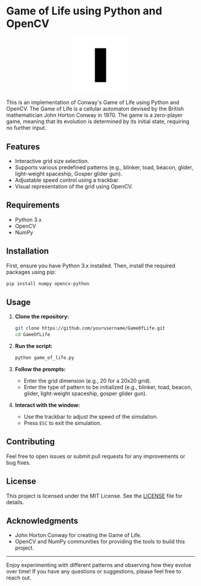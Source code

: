 # Game of Life using Python and OpenCV

<div align="center">
    <img src="gameoflifegif-ezgif.com-video-to-gif-converter.gif" alt="Game of Life" width="150px">
</div>

This is an implementation of Conway's Game of Life using Python and OpenCV. The Game of Life is a cellular automaton devised by the British mathematician John Horton Conway in 1970. The game is a zero-player game, meaning that its evolution is determined by its initial state, requiring no further input.

## Features

- Interactive grid size selection.
- Supports various predefined patterns (e.g., blinker, toad, beacon, glider, light-weight spaceship, Gosper glider gun).
- Adjustable speed control using a trackbar.
- Visual representation of the grid using OpenCV.

## Requirements

- Python 3.x
- OpenCV
- NumPy

## Installation

First, ensure you have Python 3.x installed. Then, install the required packages using pip:

```sh
pip install numpy opencv-python
```

## Usage

1. **Clone the repository:**

   ```sh
   git clone https://github.com/yourusername/GameOfLife.git
   cd GameOfLife
   ```

2. **Run the script:**

   ```sh
   python game_of_life.py
   ```

3. **Follow the prompts:**

   - Enter the grid dimension (e.g., 20 for a 20x20 grid).
   - Enter the type of pattern to be initialized (e.g., blinker, toad, beacon, glider, light-weight spaceship, gosper glider gun).

4. **Interact with the window:**

   - Use the trackbar to adjust the speed of the simulation.
   - Press `ESC` to exit the simulation.

## Contributing

Feel free to open issues or submit pull requests for any improvements or bug fixes.

## License

This project is licensed under the MIT License. See the [LICENSE](LICENSE) file for details.

## Acknowledgments

- John Horton Conway for creating the Game of Life.
- OpenCV and NumPy communities for providing the tools to build this project.

---

Enjoy experimenting with different patterns and observing how they evolve over time! If you have any questions or suggestions, please feel free to reach out.
